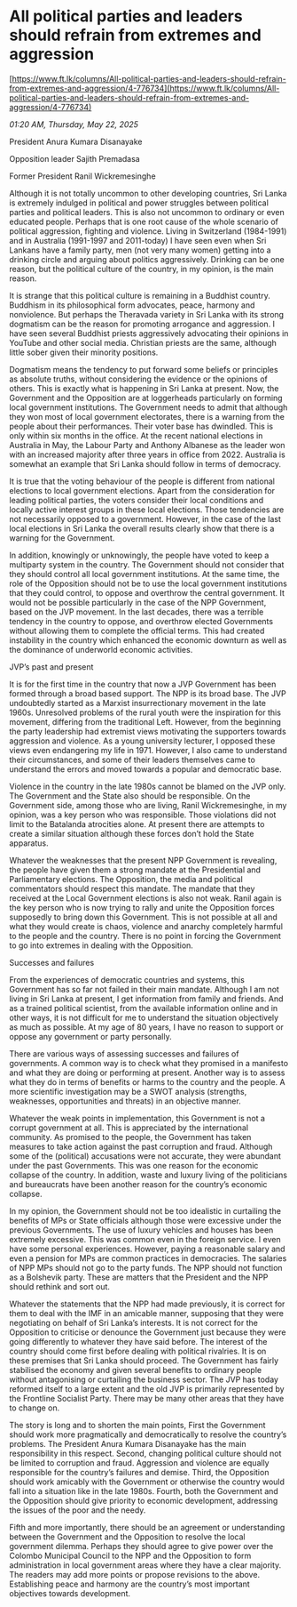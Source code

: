 # All political parties and leaders should refrain from extremes and aggression

[https://www.ft.lk/columns/All-political-parties-and-leaders-should-refrain-from-extremes-and-aggression/4-776734](https://www.ft.lk/columns/All-political-parties-and-leaders-should-refrain-from-extremes-and-aggression/4-776734)

*01:20 AM, Thursday, May 22, 2025*

President Anura Kumara Disanayake

Opposition leader Sajith Premadasa

Former President Ranil Wickremesinghe

Although it is not totally uncommon to other developing countries, Sri Lanka is extremely indulged in political and power struggles between political parties and political leaders. This is also not uncommon to ordinary or even educated people. Perhaps that is one root cause of the whole scenario of political aggression, fighting and violence. Living in Switzerland (1984-1991) and in Australia (1991-1997 and 2011-today) I have seen even when Sri Lankans have a family party, men (not very many women) getting into a drinking circle and arguing about politics aggressively. Drinking can be one reason, but the political culture of the country, in my opinion, is the main reason.

It is strange that this political culture is remaining in a Buddhist country. Buddhism in its philosophical form advocates, peace, harmony and nonviolence. But perhaps the Theravada variety in Sri Lanka with its strong dogmatism can be the reason for promoting arrogance and aggression. I have seen several Buddhist priests aggressively advocating their opinions in YouTube and other social media. Christian priests are the same, although little sober given their minority positions.

Dogmatism means the tendency to put forward some beliefs or principles as absolute truths, without considering the evidence or the opinions of others. This is exactly what is happening in Sri Lanka at present. Now, the Government and the Opposition are at loggerheads particularly on forming local government institutions. The Government needs to admit that although they won most of local government electorates, there is a warning from the people about their performances. Their voter base has dwindled. This is only within six months in the office. At the recent national elections in Australia in May, the Labour Party and Anthony Albanese as the leader won with an increased majority after three years in office from 2022. Australia is somewhat an example that Sri Lanka should follow in terms of democracy.

It is true that the voting behaviour of the people is different from national elections to local government elections. Apart from the consideration for leading political parties, the voters consider their local conditions and locally active interest groups in these local elections. Those tendencies are not necessarily opposed to a government. However, in the case of the last local elections in Sri Lanka the overall results clearly show that there is a warning for the Government.

In addition, knowingly or unknowingly, the people have voted to keep a multiparty system in the country. The Government should not consider that they should control all local government institutions. At the same time, the role of the Opposition should not be to use the local government institutions that they could control, to oppose and overthrow the central government. It would not be possible particularly in the case of the NPP Government, based on the JVP movement. In the last decades, there was a terrible tendency in the country to oppose, and overthrow elected Governments without allowing them to complete the official terms. This had created instability in the country which enhanced the economic downturn as well as the dominance of underworld economic activities.

JVP’s past and present

It is for the first time in the country that now a JVP Government has been formed through a broad based support. The NPP is its broad base. The JVP undoubtedly started as a Marxist insurrectionary movement in the late 1960s. Unresolved problems of the rural youth were the inspiration for this movement, differing from the traditional Left. However, from the beginning the party leadership had extremist views motivating the supporters towards aggression and violence. As a young university lecturer, I opposed these views even endangering my life in 1971. However, I also came to understand their circumstances, and some of their leaders themselves came to understand the errors and moved towards a popular and democratic base.

Violence in the country in the late 1980s cannot be blamed on the JVP only. The Government and the State also should be responsible. On the Government side, among those who are living, Ranil Wickremesinghe, in my opinion, was a key person who was responsible. Those violations did not limit to the Batalanda atrocities alone. At present there are attempts to create a similar situation although these forces don’t hold the State apparatus.

Whatever the weaknesses that the present NPP Government is revealing, the people have given them a strong mandate at the Presidential and Parliamentary elections. The Opposition, the media and political commentators should respect this mandate. The mandate that they received at the Local Government elections is also not weak. Ranil again is the key person who is now trying to rally and unite the Opposition forces supposedly to bring down this Government. This is not possible at all and what they would create is chaos, violence and anarchy completely harmful to the people and the country. There is no point in forcing the Government to go into extremes in dealing with the Opposition.

Successes and failures

From the experiences of democratic countries and systems, this Government has so far not failed in their main mandate. Although I am not living in Sri Lanka at present, I get information from family and friends. And as a trained political scientist, from the available information online and in other ways, it is not difficult for me to understand the situation objectively as much as possible. At my age of 80 years, I have no reason to support or oppose any government or party personally.

There are various ways of assessing successes and failures of governments. A common way is to check what they promised in a manifesto and what they are doing or performing at present. Another way is to assess what they do in terms of benefits or harms to the country and the people. A more scientific investigation may be a SWOT analysis (strengths, weaknesses, opportunities and threats) in an objective manner.

Whatever the weak points in implementation, this Government is not a corrupt government at all. This is appreciated by the international community. As promised to the people, the Government has taken measures to take action against the past corruption and fraud. Although some of the (political) accusations were not accurate, they were abundant under the past Governments. This was one reason for the economic collapse of the country. In addition, waste and luxury living of the politicians and bureaucrats have been another reason for the country’s economic collapse.

In my opinion, the Government should not be too idealistic in curtailing the benefits of MPs or State officials although those were excessive under the previous Governments. The use of luxury vehicles and houses has been extremely excessive. This was common even in the foreign service. I even have some personal experiences. However, paying a reasonable salary and even a pension for MPs are common practices in democracies. The salaries of NPP MPs should not go to the party funds. The NPP should not function as a Bolshevik party. These are matters that the President and the NPP should rethink and sort out.

Whatever the statements that the NPP had made previously, it is correct for them to deal with the IMF in an amicable manner, supposing that they were negotiating on behalf of Sri Lanka’s interests. It is not correct for the Opposition to criticise or denounce the Government just because they were going differently to whatever they have said before. The interest of the country should come first before dealing with political rivalries. It is on these premises that Sri Lanka should proceed. The Government has fairly stabilised the economy and given several benefits to ordinary people without antagonising or curtailing the business sector. The JVP has today reformed itself to a large extent and the old JVP is primarily represented by the Frontline Socialist Party. There may be many other areas that they have to change on.

The story is long and to shorten the main points, First the Government should work more pragmatically and democratically to resolve the country’s problems. The President Anura Kumara Disanayake has the main responsibility in this respect. Second, changing political culture should not be limited to corruption and fraud. Aggression and violence are equally responsible for the country’s failures and demise. Third, the Opposition should work amicably with the Government or otherwise the country would fall into a situation like in the late 1980s. Fourth, both the Government and the Opposition should give priority to economic development, addressing the issues of the poor and the needy.

Fifth and more importantly, there should be an agreement or understanding between the Government and the Opposition to resolve the local government dilemma. Perhaps they should agree to give power over the Colombo Municipal Council to the NPP and the Opposition to form administration in local government areas where they have a clear majority. The readers may add more points or propose revisions to the above. Establishing peace and harmony are the country’s most important objectives towards development.

